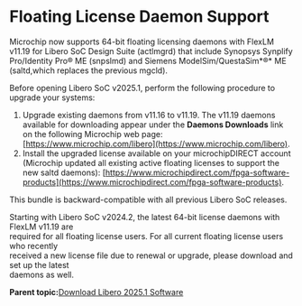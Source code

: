 # Floating License Daemon Support

Microchip now supports 64-bit floating licensing daemons with FlexLM v11.19 for Libero SoC Design Suite \(actlmgrd\) that include Synopsys Synplify Pro/Identity Pro® ME \(snpslmd\) and Siemens ModelSim/QuestaSim*®* ME \(saltd,which replaces the previous mgcld\).

Before opening Libero SoC v2025.1, perform the following procedure to upgrade your systems:

1.  Upgrade existing daemons from v11.16 to v11.19. The v11.19 daemons available for downloading appear under the **Daemons Downloads** link on the following Microchip web page: [https://www.microchip.com/libero](https://www.microchip.com/libero).
2.  Install the upgraded license available on your microchipDIRECT account \(Microchip updated all existing active floating licenses to support the new saltd daemons\): [https://www.microchipdirect.com/fpga-software-products](https://www.microchipdirect.com/fpga-software-products).

This bundle is backward-compatible with all previous Libero SoC releases.

Starting with Libero SoC v2024.2, the latest 64-bit license daemons with FlexLM v11.19 are<br /> required for all floating license users. For all current floating license users who recently<br /> received a new license file due to renewal or upgrade, please download and set up the latest<br /> daemons as well.

**Parent topic:**[Download Libero 2025.1 Software](GUID-7E18513D-7E78-4B8C-B5D9-6020E04E2C21.md)

